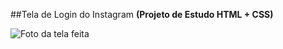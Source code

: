 ##Tela de Login do Instagram 
**(Projeto de Estudo HTML + CSS)**

![Foto da tela feita](https://user-images.githubusercontent.com/105448875/184949283-c542b511-431e-42f3-ba73-430975fe78b3.png)
